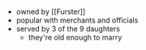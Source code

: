 - owned by [[Furster]]
- popular with merchants and officials
- served by 3 of the 9 daughters
	- they're old enough to marry